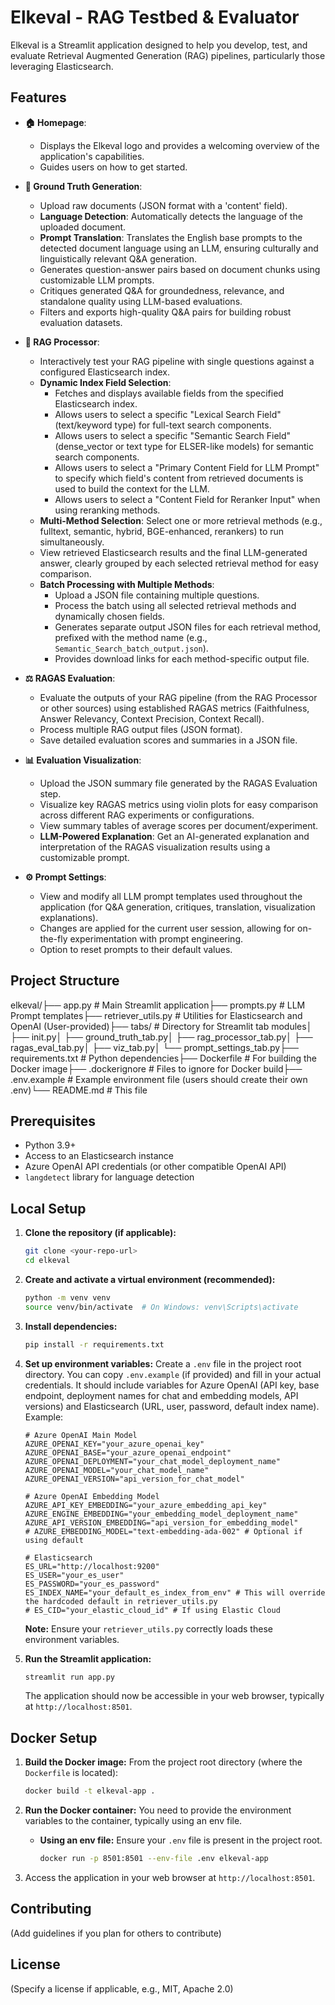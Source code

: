 # Elkeval - RAG Testbed & Evaluator

Elkeval is a Streamlit application designed to help you develop, test, and evaluate Retrieval Augmented Generation (RAG) pipelines, particularly those leveraging Elasticsearch.

## Features

* **🏠 Homepage**:
    * Displays the Elkeval logo and provides a welcoming overview of the application's capabilities.
    * Guides users on how to get started.

* **📝 Ground Truth Generation**:
    * Upload raw documents (JSON format with a 'content' field).
    * **Language Detection**: Automatically detects the language of the uploaded document.
    * **Prompt Translation**: Translates the English base prompts to the detected document language using an LLM, ensuring culturally and linguistically relevant Q&A generation.
    * Generates question-answer pairs based on document chunks using customizable LLM prompts.
    * Critiques generated Q&A for groundedness, relevance, and standalone quality using LLM-based evaluations.
    * Filters and exports high-quality Q&A pairs for building robust evaluation datasets.

* **🔎 RAG Processor**:
    * Interactively test your RAG pipeline with single questions against a configured Elasticsearch index.
    * **Dynamic Index Field Selection**:
        * Fetches and displays available fields from the specified Elasticsearch index.
        * Allows users to select a specific "Lexical Search Field" (text/keyword type) for full-text search components.
        * Allows users to select a specific "Semantic Search Field" (dense_vector or text type for ELSER-like models) for semantic search components.
        * Allows users to select a "Primary Content Field for LLM Prompt" to specify which field's content from retrieved documents is used to build the context for the LLM.
        * Allows users to select a "Content Field for Reranker Input" when using reranking methods.
    * **Multi-Method Selection**: Select one or more retrieval methods (e.g., fulltext, semantic, hybrid, BGE-enhanced, rerankers) to run simultaneously.
    * View retrieved Elasticsearch results and the final LLM-generated answer, clearly grouped by each selected retrieval method for easy comparison.
    * **Batch Processing with Multiple Methods**:
        * Upload a JSON file containing multiple questions.
        * Process the batch using all selected retrieval methods and dynamically chosen fields.
        * Generates separate output JSON files for each retrieval method, prefixed with the method name (e.g., `Semantic_Search_batch_output.json`).
        * Provides download links for each method-specific output file.

* **⚖️ RAGAS Evaluation**:
    * Evaluate the outputs of your RAG pipeline (from the RAG Processor or other sources) using established RAGAS metrics (Faithfulness, Answer Relevancy, Context Precision, Context Recall).
    * Process multiple RAG output files (JSON format).
    * Save detailed evaluation scores and summaries in a JSON file.

* **📊 Evaluation Visualization**:
    * Upload the JSON summary file generated by the RAGAS Evaluation step.
    * Visualize key RAGAS metrics using violin plots for easy comparison across different RAG experiments or configurations.
    * View summary tables of average scores per document/experiment.
    * **LLM-Powered Explanation**: Get an AI-generated explanation and interpretation of the RAGAS visualization results using a customizable prompt.

* **⚙️ Prompt Settings**:
    * View and modify all LLM prompt templates used throughout the application (for Q&A generation, critiques, translation, visualization explanations).
    * Changes are applied for the current user session, allowing for on-the-fly experimentation with prompt engineering.
    * Option to reset prompts to their default values.

## Project Structure

elkeval/├── app.py                   # Main Streamlit application├── prompts.py               # LLM Prompt templates├── retriever_utils.py       # Utilities for Elasticsearch and OpenAI (User-provided)├── tabs/                    # Directory for Streamlit tab modules│   ├── init.py│   ├── ground_truth_tab.py│   ├── rag_processor_tab.py│   ├── ragas_eval_tab.py│   ├── viz_tab.py│   └── prompt_settings_tab.py├── requirements.txt         # Python dependencies├── Dockerfile               # For building the Docker image├── .dockerignore            # Files to ignore for Docker build├── .env.example             # Example environment file (users should create their own .env)└── README.md                # This file
## Prerequisites

* Python 3.9+
* Access to an Elasticsearch instance
* Azure OpenAI API credentials (or other compatible OpenAI API)
* `langdetect` library for language detection

## Local Setup

1.  **Clone the repository (if applicable):**
    ```bash
    git clone <your-repo-url>
    cd elkeval
    ```

2.  **Create and activate a virtual environment (recommended):**
    ```bash
    python -m venv venv
    source venv/bin/activate  # On Windows: venv\Scripts\activate
    ```

3.  **Install dependencies:**
    ```bash
    pip install -r requirements.txt
    ```

4.  **Set up environment variables:**
    Create a `.env` file in the project root directory. You can copy `.env.example` (if provided) and fill in your actual credentials. It should include variables for Azure OpenAI (API key, base endpoint, deployment names for chat and embedding models, API versions) and Elasticsearch (URL, user, password, default index name). Example:

    ```env
    # Azure OpenAI Main Model
    AZURE_OPENAI_KEY="your_azure_openai_key"
    AZURE_OPENAI_BASE="your_azure_openai_endpoint"
    AZURE_OPENAI_DEPLOYMENT="your_chat_model_deployment_name"
    AZURE_OPENAI_MODEL="your_chat_model_name" 
    AZURE_OPENAI_VERSION="api_version_for_chat_model"

    # Azure OpenAI Embedding Model
    AZURE_API_KEY_EMBEDDING="your_azure_embedding_api_key" 
    AZURE_ENGINE_EMBEDDING="your_embedding_model_deployment_name"
    AZURE_API_VERSION_EMBEDDING="api_version_for_embedding_model"
    # AZURE_EMBEDDING_MODEL="text-embedding-ada-002" # Optional if using default

    # Elasticsearch
    ES_URL="http://localhost:9200"
    ES_USER="your_es_user"         
    ES_PASSWORD="your_es_password" 
    ES_INDEX_NAME="your_default_es_index_from_env" # This will override the hardcoded default in retriever_utils.py
    # ES_CID="your_elastic_cloud_id" # If using Elastic Cloud
    ```
    **Note:** Ensure your `retriever_utils.py` correctly loads these environment variables.

5.  **Run the Streamlit application:**
    ```bash
    streamlit run app.py
    ```
    The application should now be accessible in your web browser, typically at `http://localhost:8501`.

## Docker Setup

1.  **Build the Docker image:**
    From the project root directory (where the `Dockerfile` is located):
    ```bash
    docker build -t elkeval-app .
    ```

2.  **Run the Docker container:**
    You need to provide the environment variables to the container, typically using an env file.

    * **Using an env file:**
        Ensure your `.env` file is present in the project root.
        ```bash
        docker run -p 8501:8501 --env-file .env elkeval-app
        ```

3.  Access the application in your web browser at `http://localhost:8501`.

## Contributing

(Add guidelines if you plan for others to contribute)

## License

(Specify a license if applicable, e.g., MIT, Apache 2.0)
